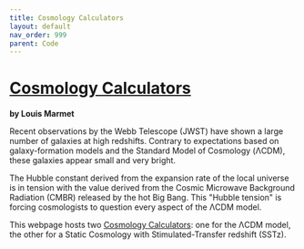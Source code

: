 ```yaml
---
title: Cosmology Calculators
layout: default
nav_order: 999
parent: Code
---
```


# [Cosmology Calculators](cosmology-calculators.html)
**by Louis Marmet**

Recent observations by the Webb Telescope (JWST) have shown a large number of galaxies at high redshifts.  Contrary to expectations based on galaxy-formation models and the Standard Model of Cosmology (ΛCDM), these galaxies appear small and very bright.

The Hubble constant derived from the expansion rate of the local universe is in tension with the value derived from the Cosmic Microwave Background Radiation (CMBR) released by the hot Big Bang.  This "Hubble tension" is forcing cosmologists to question every aspect of the ΛCDM model.

This webpage hosts two [Cosmology Calculators](cosmology-calculators.html): one for the ΛCDM model, the other for a Static Cosmology with Stimulated-Transfer redshift (SSTz).
